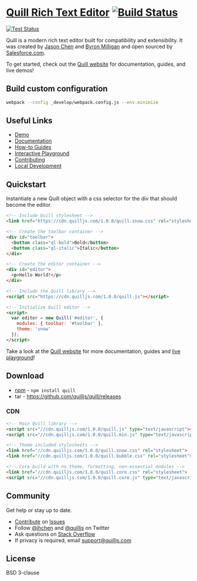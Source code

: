 # [Quill Rich Text Editor](http://quilljs.com/) [![Build Status](https://travis-ci.org/quilljs/quill.svg?branch=master)](http://travis-ci.org/quilljs/quill)

[![Test Status](https://cdn.quilljs.com/badge.svg?v=2)](https://saucelabs.com/u/quill)

Quill is a modern rich text editor built for compatibility and extensibility. It was created by [Jason Chen](https://twitter.com/jhchen) and [Byron Milligan](https://twitter.com/byronmilligan) and open sourced by [Salesforce.com](http://www.salesforce.com).

To get started, check out the [Quill website](http://quilljs.com/) for documentation, guides, and live demos!


## Build custom configuration

```sh
webpack --config _develop/webpack.config.js --env.minimize
```

## Useful Links

- [Demo](https://quilljs.com/)
- [Documentation](https://quilljs.com/docs/)
- [How-to Guides](https://quilljs.com/guides/)
- [Interactive Playground](https://quilljs.com/playground/)
- [Contributing](https://github.com/quilljs/quill/blob/master/.github/CONTRIBUTING.md)
- [Local Development](https://github.com/quilljs/quill/blob/master/.github/DEVELOPMENT.md)


## Quickstart

Instantiate a new Quill object with a css selector for the div that should become the editor.

```html
<!-- Include Quill stylesheet -->
<link href="https://cdn.quilljs.com/1.0.0/quill.snow.css" rel="stylesheet">

<!-- Create the toolbar container -->
<div id="toolbar">
  <button class="ql-bold">Bold</button>
  <button class="ql-italic">Italic</button>
</div>

<!-- Create the editor container -->
<div id="editor">
  <p>Hello World!</p>
</div>

<!-- Include the Quill library -->
<script src="https://cdn.quilljs.com/1.0.0/quill.js"></script>

<!-- Initialize Quill editor -->
<script>
  var editor = new Quill('#editor', {
    modules: { toolbar: '#toolbar' },
    theme: 'snow'
  });
</script>
```

Take a look at the [Quill website](https://quilljs.com/) for more documentation, guides and [live playground](https://quilljs.com/playground/)!


## Download

- [npm](https://www.npmjs.com/package/quill) - `npm install quill`
- tar - https://github.com/quilljs/quill/releases


### CDN

```html
<!-- Main Quill library -->
<script src="//cdn.quilljs.com/1.0.0/quill.js" type="text/javascript"></script>
<script src="//cdn.quilljs.com/1.0.0/quill.min.js" type="text/javascript"></script>

<!-- Theme included stylesheets -->
<link href="//cdn.quilljs.com/1.0.0/quill.snow.css" rel="stylesheet">
<link href="//cdn.quilljs.com/1.0.0/quill.bubble.css" rel="stylesheet">

<!-- Core build with no theme, formatting, non-essential modules -->
<link href="//cdn.quilljs.com/1.0.0/quill.core.css" rel="stylesheet">
<script src="//cdn.quilljs.com/1.0.0/quill.core.js" type="text/javascript"></script>
  ```


## Community

Get help or stay up to date.

- [Contribute](https://github.com/quilljs/quill/blob/develop/.github/CONTRIBUTING.md) on [Issues](https://github.com/quilljs/quill/issues)
- Follow [@jhchen](https://twitter.com/jhchen) and [@quilljs](https://twitter.com/quilljs) on Twitter
- Ask questions on [Stack Overflow](http://stackoverflow.com/questions/tagged/quill)
- If privacy is required, email support@quilljs.com


## License

BSD 3-clause
